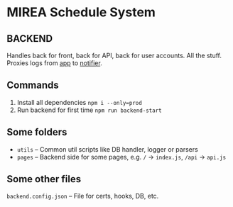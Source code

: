 # MIREA Schedule System

## BACKEND

Handles back for front, back for API, back for user accounts. All the stuff.
<br>
Proxies logs from [app](https://github.com/serguun42/mss/tree/master/app) to [notifier](https://github.com/serguun42/mss/tree/master/notifier).


## Commands

1. Install all dependencies `npm i --only=prod`
2. Run backend for first time `npm run backend-start`

## Some folders

* `utils` – Common util scripts like DB handler, logger or parsers
* `pages` – Backend side for some pages, e.g. `/` -> `index.js`, `/api` -> `api.js`

## Some other files
`backend.config.json` – File for certs, hooks, DB, etc.
